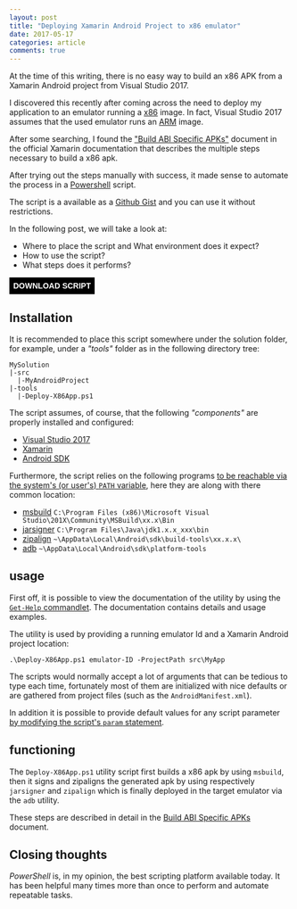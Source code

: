 ```yaml
---
layout: post
title: "Deploying Xamarin Android Project to x86 emulator"
date: 2017-05-17
categories: article
comments: true
---
```


At the time of this writing, there is no easy way to build an x86 APK from a Xamarin Android project from Visual Studio 2017.

I discovered this recently after coming across the need to deploy my application to an emulator running a [x86](https://en.wikipedia.org/wiki/X86) image. In fact, Visual Studio 2017 assumes that the used emulator runs an [ARM](https://en.wikipedia.org/wiki/ARM_architecture) image.

After some searching, I found the ["Build ABI Specific APKs"](https://developer.xamarin.com/guides/android/advanced_topics/build-abi-specific-apks/) document in the official Xamarin documentation that describes the multiple steps necessary to build a x86 apk.

After trying out the steps manually with success, it made sense to automate the process in a [Powershell](https://technet.microsoft.com/en-us/library/bb978526.aspx) script.

The script is a available as a [Github Gist](https://gist.github.com/MissaouiChedy/ac4772c11993a72fc1ed13d7fc59c69b) and you can use it without restrictions.


In the following post, we will take a look at: 
- Where to place the script and What environment does it expect?
- How to use the script?
- What steps does it performs?

<a id="download-button" href="https://gist.github.com/MissaouiChedy/ac4772c11993a72fc1ed13d7fc59c69b/archive/dade72345034c883743bbc64748c7216a8d5e07c.zip"><i class="fa fa-cloud-download" aria-hidden="true"></i>
DOWNLOAD SCRIPT</a>
<style>
#download-button
{
display: inline-block;
padding: 0.5em;
font-weight: bold;
text-decoration: none;
font-family: Helvetica;
background-color: black;
color: white;
}
</style>

## Installation

It is recommended to place this script somewhere under the solution folder, for example, under a *"tools"* folder as in the following directory tree:
```
MySolution
|-src
  |-MyAndroidProject
|-tools
  |-Deploy-X86App.ps1
```

The script assumes, of course, that the following *"components"* are properly installed and configured:
- [Visual Studio 2017](https://docs.microsoft.com/en-us/visualstudio/install/install-visual-studio)
- [Xamarin](https://developer.xamarin.com/guides/android/getting_started/installation/windows/)
- [Android SDK](https://developer.xamarin.com/guides/android/getting_started/installation/windows/manual_installation/)

Furthermore, the script relies on the following programs [to be reachable via the system's (or user's) `PATH` variable](https://www.computerhope.com/issues/ch000549.htm), here they are along with there common location: 

- [msbuild](https://github.com/Microsoft/msbuild#microsoftbuild-msbuild) <i class="fa fa-folder" aria-hidden="true"></i>
 `C:\Program Files (x86)\Microsoft Visual Studio\201X\Community\MSBuild\xx.x\Bin`
- [jarsigner](http://docs.oracle.com/javase/7/docs/technotes/tools/windows/jarsigner.html) <i class="fa fa-folder" aria-hidden="true"></i>
 `C:\Program Files\Java\jdk1.x.x_xxx\bin`
- [zipalign](https://developer.android.com/studio/command-line/zipalign.html) <i class="fa fa-folder" aria-hidden="true"></i>
 `~\AppData\Local\Android\sdk\build-tools\xx.x.x\`
- [adb](https://developer.android.com/studio/command-line/adb.html) <i class="fa fa-folder" aria-hidden="true"></i>
 `~\AppData\Local\Android\sdk\platform-tools`

 
## usage

First off, it is possible to view the documentation of the utility by using the [`Get-Help` commandlet](https://msdn.microsoft.com/en-us/powershell/reference/5.1/microsoft.powershell.core/get-help). The documentation contains details and usage examples.

The utility is used by providing a running emulator Id and a Xamarin Android project location:

`.\Deploy-X86App.ps1 emulator-ID -ProjectPath src\MyApp`

The scripts would normally accept a lot of arguments that can be tedious to type each time, fortunately most of them are initialized with nice defaults or are gathered from project files (such as the `AndroidManifest.xml`).

In addition it is possible to provide default values for any script parameter [by modifying the script's `param` statement](http://windowsitpro.com/blog/making-powershell-params).

## functioning

The `Deploy-X86App.ps1` utility script first builds a x86 apk by using `msbuild`, then it signs and zipaligns the generated apk by using respectively `jarsigner` and `zipalign` which is finally deployed in the target emulator via the `adb` utility.

These steps are described in detail in the [Build ABI Specific APKs](https://developer.xamarin.com/guides/android/advanced_topics/build-abi-specific-apks/) document.

## Closing thoughts

*PowerShell* is, in my opinion, the best scripting platform available today. It has been helpful many times more than once to perform and automate repeatable tasks.











